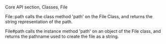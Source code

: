 Core API section, Classes, File

File::path calls the class method 'path' on the File Class, and returns the
string representation of the path.

File#path calls the instance method 'path' on an object of the File class, and
returns the pathname used to create the file as a string.
